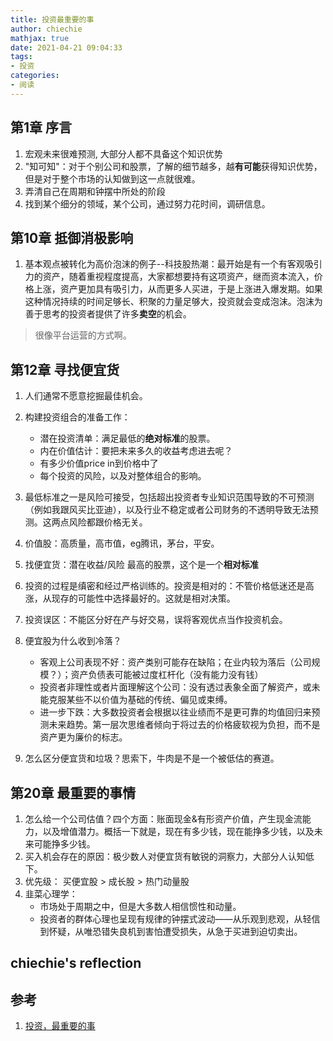 ```yaml
---
title: 投资最重要的事
author: chiechie
mathjax: true
date: 2021-04-21 09:04:33
tags: 
- 投资
categories:
- 阅读
---
```




## 第1章 序言

1. 宏观未来很难预测, 大部分人都不具备这个知识优势
2. "知可知"：对于个别公司和股票，了解的细节越多，越**有可能**获得知识优势，但是对于整个市场的认知做到这一点就很难。
3. 弄清自己在周期和钟摆中所处的阶段
1. 找到某个细分的领域，某个公司，通过努力花时间，调研信息。


## 第10章 抵御消极影响

1. 基本观点被转化为高价泡沫的例子--科技股热潮：最开始是有一个有客观吸引力的资产，随着重视程度提高，大家都想要持有这项资产，继而资本流入，价格上涨，资产更加具有吸引力，从而更多人买进，于是上涨进入爆发期。如果这种情况持续的时间足够长、积聚的力量足够大，投资就会变成泡沫。泡沫为善于思考的投资者提供了许多**卖空**的机会。
 > 很像平台运营的方式啊。


## 第12章 寻找便宜货

1. 人们通常不愿意挖掘最佳机会。
2. 构建投资组合的准备工作：
   - 潜在投资清单：满足最低的**绝对标准**的股票。
   - 内在价值估计：要把未来多久的收益考虑进去呢？
   - 有多少价值price in到价格中了
   - 每个投资的风险，以及对整体组合的影响。
3. 最低标准之一是风险可接受，包括超出投资者专业知识范围导致的不可预测（例如我跟风买比亚迪），以及行业不稳定或者公司财务的不透明导致无法预测。这两点风险都跟价格无关。
4. 价值股：高质量，高市值，eg腾讯，茅台，平安。
5. 找便宜货：潜在收益/风险 最高的股票，这个是一个**相对标准**
6. 投资的过程是缜密和经过严格训练的。投资是相对的：不管价格低迷还是高涨，从现存的可能性中选择最好的。这就是相对决策。
7. 投资误区：不能区分好在产与好交易，误将客观优点当作投资机会。
8. 便宜股为什么收到冷落？

   - 客观上公司表现不好：资产类别可能存在缺陷；在业内较为落后（公司规模？）；资产负债表可能被过度杠杆化（没有能力没有钱）
   - 投资者非理性或者片面理解这个公司：没有透过表象全面了解资产，或未能克服某些不以价值为基础的传统、偏见或束缚。
   - 进一步下跌：大多数投资者会根据以往业绩而不是更可靠的均值回归来预测未来趋势。第一层次思维者倾向于将过去的价格疲软视为负担，而不是资产更为廉价的标志。

10. 怎么区分便宜货和垃圾？思索下，牛肉是不是一个被低估的赛道。


## 第20章 最重要的事情

1. 怎么给一个公司估值？四个方面：账面现金&有形资产价值，产生现金流能力，以及增值潜力。概括一下就是，现在有多少钱，现在能挣多少钱，以及未来可能挣多少钱。
2. 买入机会存在的原因：极少数人对便宜货有敏锐的洞察力，大部分人认知低下。
3. 优先级： 买便宜股 >  成长股 > 热门动量股
4. 韭菜心理学：
   - 市场处于周期之中，但是大多数人相信惯性和动量。
   - 投资者的群体心理也呈现有规律的钟摆式波动——从乐观到悲观，从轻信到怀疑，从唯恐错失良机到害怕遭受损失，从急于买进到迫切卖出。

## chiechie's reflection




## 参考
1. [投资，最重要的事](https://weread.qq.com/web/reader/e59329905e4245e59ebd7e1k3c5327902153c59dc0488e1)